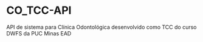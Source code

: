 # CO_TCC-API
API de sistema para Clínica Odontológica desenvolvido como TCC do curso DWFS da PUC Minas EAD
